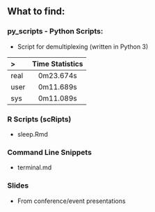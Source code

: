 ## What to find:

### py_scripts - Python Scripts:

- Script for demultiplexing (written in Python 3)

|> |Time Statistics|
|:--|:-------:|
|real|0m23.674s|
|user|0m11.689s|
|sys|0m11.089s||

### R Scripts (scRipts)

- sleep.Rmd

### Command Line Snippets
- terminal.md

### Slides
- From conference/event presentations

